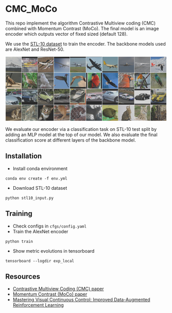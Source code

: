 # CMC_MoCo
This repo implement the algorithm Contrastive Multiview coding (CMC) combined with Momentum Contrast (MoCo).
The final model is an image encoder which outputs vector of fixed sized (default 128).

We use the [STL-10 dataset](https://cs.stanford.edu/~acoates/stl10/) to train the encoder. The backbone models used are AlexNet and ResNet-50.

<p align="center">
  <img src="figures/stl10.png" width="700">
</p>

We evaluate our encoder via a classification task on STL-10 test split by adding an MLP model at the top of our model. We also evaluate 
the final classification score at different layers of the backbone model.



## Installation

* Install conda environment
```shell
conda env create -f env.yml
```
* Download STL-10 dataset
```shell
python stl10_input.py
```

## Training

* Check configs in ``cfgs/config.yaml``
* Train the AlexNet encoder
```shell
python train
```
* Show metric evolutions in tensorboard
```shell
tensorboard --logdir exp_local
```

## Resources
* [Contrastive Multiview Coding (CMC) paper](https://arxiv.org/abs/1906.05849)
* [Momentum Contrast (MoCo) paper](https://arxiv.org/abs/1911.05722)
* [Mastering Visual Continuous Control: Improved Data-Augmented Reinforcement Learning](https://arxiv.org/abs/2107.09645)
